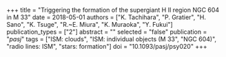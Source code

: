 +++
title = "Triggering the formation of the supergiant H II region NGC 604 in M 33"
date = 2018-05-01
authors = ["K. Tachihara", "P. Gratier", "H. Sano", "K. Tsuge", "R.~E. Miura", "K. Muraoka", "Y. Fukui"]
publication_types = ["2"]
abstract = ""
selected = "false"
publication = "*pasj*"
tags = ["ISM: clouds", "ISM: individual objects (M 33", "NGC 604)", "radio lines: ISM", "stars: formation"]
doi = "10.1093/pasj/psy020"
+++

